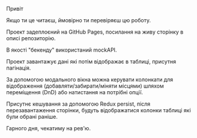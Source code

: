 Привіт

Якщо ти це читаєш, ймовірно ти перевіряєш цю роботу.

Проект задеплоєний на GitHub Pages, посилання на живу сторінку в описі
репозиторію.

В якості "бекенду" використаний mockAPI.

Проект завантажує дані які потім відображає в таблиці, присутня пагінація.

За допомогою модального вікна можна керувати колонкати для відображення
(добавляти/забирати/міняти місцями) шляхом переміщення (DnD) або натистання на
потрібні опції.

Присутнє кешування за допомогою Redux persist, після перезавантаження сторінки,
будуть відображатися колонки таблиці які були обрані раніше.

Гарного дня, чекатиму на рев'ю.
